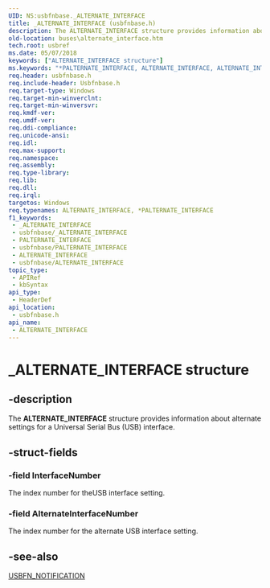 ```yaml
---
UID: NS:usbfnbase._ALTERNATE_INTERFACE
title: _ALTERNATE_INTERFACE (usbfnbase.h)
description: The ALTERNATE_INTERFACE structure provides information about alternate settings for a Universal Serial Bus (USB) interface.
old-location: buses\alternate_interface.htm
tech.root: usbref
ms.date: 05/07/2018
keywords: ["ALTERNATE_INTERFACE structure"]
ms.keywords: "*PALTERNATE_INTERFACE, ALTERNATE_INTERFACE, ALTERNATE_INTERFACE structure [Buses], PALTERNATE_INTERFACE, PALTERNATE_INTERFACE structure pointer [Buses], _ALTERNATE_INTERFACE, buses.alternate_interface, usbfnbase/ALTERNATE_INTERFACE, usbfnbase/PALTERNATE_INTERFACE"
req.header: usbfnbase.h
req.include-header: Usbfnbase.h
req.target-type: Windows
req.target-min-winverclnt: 
req.target-min-winversvr: 
req.kmdf-ver: 
req.umdf-ver: 
req.ddi-compliance: 
req.unicode-ansi: 
req.idl: 
req.max-support: 
req.namespace: 
req.assembly: 
req.type-library: 
req.lib: 
req.dll: 
req.irql: 
targetos: Windows
req.typenames: ALTERNATE_INTERFACE, *PALTERNATE_INTERFACE
f1_keywords:
 - _ALTERNATE_INTERFACE
 - usbfnbase/_ALTERNATE_INTERFACE
 - PALTERNATE_INTERFACE
 - usbfnbase/PALTERNATE_INTERFACE
 - ALTERNATE_INTERFACE
 - usbfnbase/ALTERNATE_INTERFACE
topic_type:
 - APIRef
 - kbSyntax
api_type:
 - HeaderDef
api_location:
 - usbfnbase.h
api_name:
 - ALTERNATE_INTERFACE
---
```


# _ALTERNATE_INTERFACE structure


## -description

The <b>ALTERNATE_INTERFACE</b> structure provides information about alternate settings for a Universal Serial Bus (USB) interface.

## -struct-fields

### -field InterfaceNumber

The index number for theUSB interface setting.

### -field AlternateInterfaceNumber

The index number for the alternate USB interface setting.

## -see-also

<a href="/windows-hardware/drivers/ddi/usbfnbase/ns-usbfnbase-_usbfn_notification">USBFN_NOTIFICATION</a>
